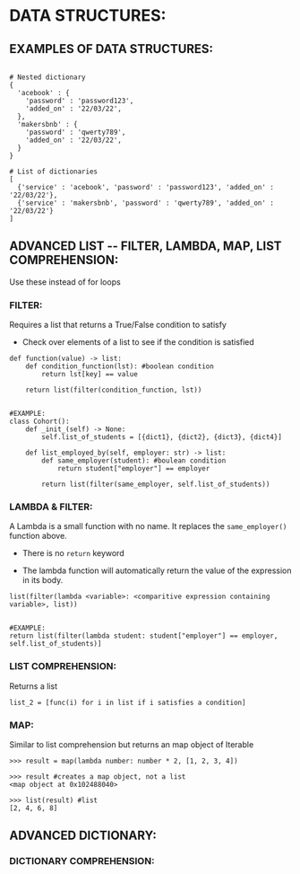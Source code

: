# DATA STRUCTURES:

## EXAMPLES OF DATA STRUCTURES:

```shell

# Nested dictionary
{
  'acebook' : {
    'password' : 'password123',
    'added_on' : '22/03/22',
  },
  'makersbnb' : {
    'password' : 'qwerty789',
    'added_on' : '22/03/22',
  }
}

# List of dictionaries
[
  {'service' : 'acebook', 'password' : 'password123', 'added_on' : '22/03/22'},
  {'service' : 'makersbnb', 'password' : 'qwerty789', 'added_on' : '22/03/22'}
]
```


## ADVANCED LIST -- FILTER, LAMBDA, MAP, LIST COMPREHENSION:
Use these instead of for loops

### FILTER:

Requires a list that returns a True/False condition to satisfy

* Check over elements of a list to see if the condition is satisfied


``` shell
def function(value) -> list:
    def condition_function(lst): #boolean condition
        return lst[key] == value
    
    return list(filter(condition_function, lst))


#EXAMPLE:
class Cohort():
    def _init_(self) -> None:
        self.list_of_students = [{dict1}, {dict2}, {dict3}, {dict4}]

    def list_employed_by(self, employer: str) -> list:
        def same_employer(student): #boulean condition
            return student["employer"] == employer

        return list(filter(same_employer, self.list_of_students))    

```

### LAMBDA & FILTER:
A Lambda is a small function with no name. It replaces the `same_employer()` function above.

* There is no `return` keyword

* The lambda function will automatically return the value of the expression in its body.

``` shell
list(filter(lambda <variable>: <comparitive expression containing variable>, list))


#EXAMPLE:
return list(filter(lambda student: student["employer"] == employer, self.list_of_students)]
```


### LIST COMPREHENSION:
Returns a list 

``` shell
list_2 = [func(i) for i in list if i satisfies a condition]
```

### MAP:
Similar to list comprehension but returns an map object of Iterable

``` shell
>>> result = map(lambda number: number * 2, [1, 2, 3, 4])

>>> result #creates a map object, not a list
<map object at 0x102488040>

>>> list(result) #list
[2, 4, 6, 8]

```

## ADVANCED DICTIONARY:


### DICTIONARY COMPREHENSION:

